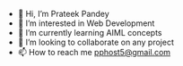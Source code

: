 - 👋 Hi, I’m Prateek Pandey
- 👀 I’m interested in Web Development
- 🌱 I’m currently learning AIML concepts
- 💞️ I’m looking to collaborate on any project
- 📫 How to reach me pphost5@gmail.com

<!---
pphost5/pphost5 is a ✨ special ✨ repository because its `README.md` (this file) appears on your GitHub profile.
You can click the Preview link to take a look at your changes.
--->
